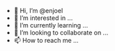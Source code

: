 - 👋 Hi, I’m @enjoel
- 👀 I’m interested in ...
- 🌱 I’m currently learning ...
- 💞️ I’m looking to collaborate on ...
- 📫 How to reach me ...

<!---
enjoel/enjoel is a ✨ special ✨ repository because its `README.md` (this file) appears on your GitHub profile.
You can click the Preview link to take a look at your changes.
--->
